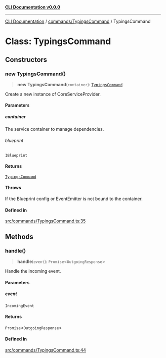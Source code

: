 [**CLI Documentation v0.0.0**](../../../README.md)

***

[CLI Documentation](../../../modules.md) / [commands/TypingsCommand](../README.md) / TypingsCommand

# Class: TypingsCommand

## Constructors

### new TypingsCommand()

> **new TypingsCommand**(`container`): [`TypingsCommand`](TypingsCommand.md)

Create a new instance of CoreServiceProvider.

#### Parameters

##### container

The service container to manage dependencies.

###### blueprint

`IBlueprint`

#### Returns

[`TypingsCommand`](TypingsCommand.md)

#### Throws

If the Blueprint config or EventEmitter is not bound to the container.

#### Defined in

[src/commands/TypingsCommand.ts:35](https://github.com/stonemjs/cli/blob/7903e21087d732d9d42947a348eb3c473963e042/src/commands/TypingsCommand.ts#L35)

## Methods

### handle()

> **handle**(`event`): `Promise`\<`OutgoingResponse`\>

Handle the incoming event.

#### Parameters

##### event

`IncomingEvent`

#### Returns

`Promise`\<`OutgoingResponse`\>

#### Defined in

[src/commands/TypingsCommand.ts:44](https://github.com/stonemjs/cli/blob/7903e21087d732d9d42947a348eb3c473963e042/src/commands/TypingsCommand.ts#L44)
